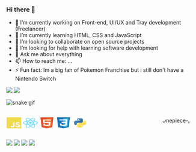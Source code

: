 ### Hi there 👋

- 🔭 I’m currently working on Front-end, UI/UX and Tray development (Freelancer)
- 🌱 I’m currently learning HTML, CSS and JavaScript
- 👯 I’m looking to collaborate on open source projects
- 🤔 I’m looking for help with learning software development
- 💬 Ask me about everything
- 📫 How to reach me: ...
- ⚡ Fun fact: Im a big fan of Pokemon Franchise but i still don't have a Nintendo Switch

<div>
  <img height="180em" src="https://github-readme-stats.vercel.app/api/?username=VictorHugoAmaral&layout=compact&langs_count=6&theme=tokyonight"/>
  <img height="180em" src="https://github-readme-stats.vercel.app/api/top-langs/?username=VictorHugoAmaral&layout=compact&langs_count=6&theme=tokyonight"/>
</div>

![snake gif](https://github.com/VictorHugoAmaral/VictorHugoAmaral/blob/output/github-contribution-grid-snake.svg)

 <div style="display: inline_block"><br>
  <img align="center" alt="Tinho-Js" height="30" width="40" src="https://raw.githubusercontent.com/devicons/devicon/master/icons/javascript/javascript-plain.svg">
  <img align="center" alt="Tinho-React" height="30" width="40" src="https://raw.githubusercontent.com/devicons/devicon/master/icons/react/react-original.svg">
  <img align="center" alt="Tinho-HTML" height="30" width="40" src="https://raw.githubusercontent.com/devicons/devicon/master/icons/html5/html5-original.svg">
  <img align="center" alt="Tinho-CSS" height="30" width="40" src="https://raw.githubusercontent.com/devicons/devicon/master/icons/css3/css3-original.svg">
  <img align="center" alt="Tinho-Python" height="30" width="40" src="https://raw.githubusercontent.com/devicons/devicon/master/icons/python/python-original.svg">
  <img align="right" alt="Onepiece-pic" height="150" style="border-radius:50px;" src="https://media.giphy.com/media/1W40UWS9peSru/giphy.gif">
</div>

 ##

<div> 

  <a href="https://www.instagram.com/vitinhuu__/" target="_blank"><img src="https://img.shields.io/badge/-Instagram-%23E4405F?style=for-the-badge&logo=instagram&logoColor=white" target="_blank"></a>
  <a href = "mailto:victorhugonda1@gmail.com"><img src="https://img.shields.io/badge/-Gmail-%23333?style=for-the-badge&logo=gmail&logoColor=white" target="_blank"></a>
  <a href="https://www.linkedin.com/in/victor-hugo-nunes-amaral/" target="_blank"><img src="https://img.shields.io/badge/-LinkedIn-%230077B5?style=for-the-badge&logo=linkedin&logoColor=white" target="_blank"></a> 
  <a href="https://www.facebook.com/Chabilom" target="_blank"><img src="https://img.shields.io/badge/Facebook-1877F2?style=for-the-badge&logo=facebook&logoColor=white"></a> 
  </div>


